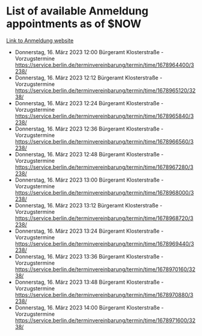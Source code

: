 # List of available Anmeldung appointments as of $NOW
[Link to Anmeldung website](https://service.berlin.de/terminvereinbarung/termin/tag.php?termin=1&anliegen[]=120686&dienstleisterlist=122210,122217,327316,122219,327312,122227,327314,122231,327346,122243,327348,122254,122252,329742,122260,329745,122262,329748,122271,327278,122273,327274,122277,327276,330436,122280,327294,122282,327290,122284,327292,122291,327270,122285,327266,122286,327264,122296,327268,150230,329760,122297,327286,122294,327284,122312,329763,122314,329775,122304,327330,122311,327334,122309,327332,317869,122281,327352,122279,329772,122283,122276,327324,122274,327326,122267,329766,122246,327318,122251,327320,122257,327322,122208,327298,122226,327300&herkunft=http%3A%2F%2Fservice.berlin.de%2Fdienstleistung%2F120686%2F)
- Donnerstag, 16. März 2023 12:00 Bürgeramt Klosterstraße - Vorzugstermine https://service.berlin.de/terminvereinbarung/termin/time/1678964400/3238/
- Donnerstag, 16. März 2023 12:12 Bürgeramt Klosterstraße - Vorzugstermine https://service.berlin.de/terminvereinbarung/termin/time/1678965120/3238/
- Donnerstag, 16. März 2023 12:24 Bürgeramt Klosterstraße - Vorzugstermine https://service.berlin.de/terminvereinbarung/termin/time/1678965840/3238/
- Donnerstag, 16. März 2023 12:36 Bürgeramt Klosterstraße - Vorzugstermine https://service.berlin.de/terminvereinbarung/termin/time/1678966560/3238/
- Donnerstag, 16. März 2023 12:48 Bürgeramt Klosterstraße - Vorzugstermine https://service.berlin.de/terminvereinbarung/termin/time/1678967280/3238/
- Donnerstag, 16. März 2023 13:00 Bürgeramt Klosterstraße - Vorzugstermine https://service.berlin.de/terminvereinbarung/termin/time/1678968000/3238/
- Donnerstag, 16. März 2023 13:12 Bürgeramt Klosterstraße - Vorzugstermine https://service.berlin.de/terminvereinbarung/termin/time/1678968720/3238/
- Donnerstag, 16. März 2023 13:24 Bürgeramt Klosterstraße - Vorzugstermine https://service.berlin.de/terminvereinbarung/termin/time/1678969440/3238/
- Donnerstag, 16. März 2023 13:36 Bürgeramt Klosterstraße - Vorzugstermine https://service.berlin.de/terminvereinbarung/termin/time/1678970160/3238/
- Donnerstag, 16. März 2023 13:48 Bürgeramt Klosterstraße - Vorzugstermine https://service.berlin.de/terminvereinbarung/termin/time/1678970880/3238/
- Donnerstag, 16. März 2023 14:00 Bürgeramt Klosterstraße - Vorzugstermine https://service.berlin.de/terminvereinbarung/termin/time/1678971600/3238/
